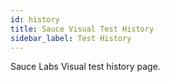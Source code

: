 ```yaml
---
id: history
title: Sauce Visual Test History
sidebar_label: Test History
---
```


Sauce Labs Visual test history page.